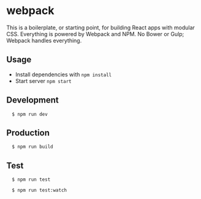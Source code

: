 # webpack

This is a boilerplate, or starting point, for building React apps with modular CSS.  Everything is powered by Webpack and NPM. No Bower or Gulp; Webpack handles everything.

## Usage

- Install dependencies with `npm install`
- Start server `npm start`

## Development
```
  $ npm run dev
```

## Production
```
  $ npm run build
```

## Test

```
  $ npm run test
```

```
  $ npm run test:watch
```